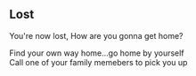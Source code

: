 Lost
--
You're now lost, How are you gonna get home?

Find your own way home...go home by yourself  
Call one of your family memebers to pick you up